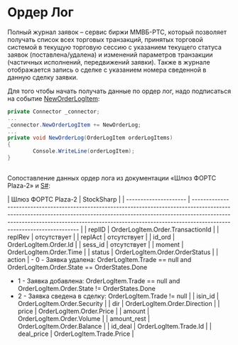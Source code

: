 # Ордер Лог

Полный журнал заявок – сервис биржи ММВБ\-РТС, который позволяет получать список всех торговых транзакций, принятых торговой системой в текущую торговую сессию с указанием текущего статуса заявок (поставлена\/удалена) и изменений параметров транзакции (частичных исполнений, передвижений заявки). Также в журнале отображается запись о сделке с указанием номера сведенной в данную сделку заявки.

Для того чтобы начать получать данные по ордер лог, надо подписаться на событие [NewOrderLogItem](../api/StockSharp.Algo.Connector.NewOrderLogItem.html):

```cs
private Connector _connector;
...
_connector.NewOrderLogItem += NewOrderLog;
...
private void NewOrderLog(OrderLogItem orderLogItems)
{
		Console.WriteLine(orderLogItem);                
}
		
```

Сопоставление данных ордер лога из документации «Шлюз ФОРТС Plaza\-2» и [S\#](StockSharpAbout.md):

| Шлюз ФОРТС Plaza\-2
 | StockSharp
                                                                                                                                                                                                                                                                     |
| --------------------- | -------------------------------------------------------------------------------------------------------------------------------------------------------------------------------------------------------------------------------------------------------------------------------- |
| replID
              | OrderLogItem.Order.TransactionId
                                                                                                                                                                                                                                               |
| replRev
             | отсутствует
                                                                                                                                                                                                                                                                    |
| replAct
             | отсутствует
                                                                                                                                                                                                                                                                    |
| id\_ord
             | OrderLogItem.Order.Id
                                                                                                                                                                                                                                                          |
| sess\_id
            | отсутствует
                                                                                                                                                                                                                                                                    |
| moment
              | OrderLogItem.Order.Time
                                                                                                                                                                                                                                                        |
| status
              | OrderLogItem.Order.OrderStatus
                                                                                                                                                                                                                                                 |
| action
              | - 0 \- Заявка удалена: OrderLogItem.Trade \=\= null and OrderLogItem.Order.State \=\= OrderStates.Done
- 1 \- Заявка добавлена: OrderLogItem.Trade \=\= null and OrderLogItem.Order.State \!\= OrderStates.Done
- 2 \- Заявка сведена в сделку: OrderLogItem.Trade \!\= null
 |
| isin\_id
            | OrderLogItem.Order.Security
                                                                                                                                                                                                                                                    |
| dir
                 | OrderLogItem.Order.Direction
                                                                                                                                                                                                                                                   |
| price
               | OrderLogItem.Order.Price
                                                                                                                                                                                                                                                       |
| amount
              | OrderLogItem.Order.Volume
                                                                                                                                                                                                                                                      |
| amount\_rest
        | OrderLogItem.Order.Balance
                                                                                                                                                                                                                                                     |
| id\_deal
            | OrderLogItem.Trade.Id
                                                                                                                                                                                                                                                          |
| deal\_price
         | OrderLogItem.Trade.Price
                                                                                                                                                                                                                                                       |
